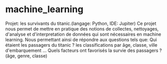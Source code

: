 # machine_learning
Projet: les survivants du titanic.(langage: Python, IDE: Jupiter)
 Ce projet nous permet de mettre en pratique des notions de collectes, nettoyages, d'analyse et d'interpretation de données qui sont nécessaires en machine learning.
 Nous permettant ainsi de répondre aux questions tels que: 
 Qui étaient les passagers du titanic ? les classifications par âge, classe, ville d'embarquement ...
Quels facteurs ont favorisés la survie des passagers ? (âge, genre, classe)
